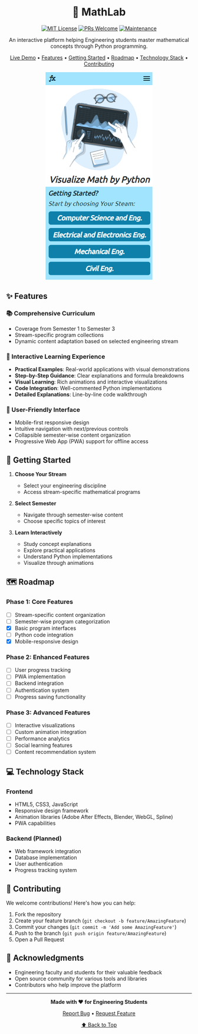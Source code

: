 <div align="center"> 

# 🔢 MathLab

[![MIT License](https://img.shields.io/badge/License-MIT-green.svg)](https://choosealicense.com/licenses/mit/)
[![PRs Welcome](https://img.shields.io/badge/PRs-welcome-brightgreen.svg?style=flat-square)](http://makeapullrequest.com)
[![Maintenance](https://img.shields.io/badge/Maintained%3F-yes-green.svg)](https://github.com/your/repo/graphs/commit-activity)

An interactive platform helping Engineering students master mathematical concepts through Python programming.

[Live Demo](https://harshavardhan-md.github.io/MathLab/) • [Features](#features) • [Getting Started](#getting-started) • [Roadmap](#roadmap) • [Technology Stack](#technology-stack) • [Contributing](#contributing)

![MathLab Demo](https://github.com/harshavardhan-md/assets_for_all_repos/blob/main/MathLab/HomeScreen.png?raw=true)

</div>

## ✨ Features

### 📚 Comprehensive Curriculum
- Coverage from Semester 1 to Semester 3
- Stream-specific program collections
- Dynamic content adaptation based on selected engineering stream

### 🎯 Interactive Learning Experience
- **Practical Examples**: Real-world applications with visual demonstrations
- **Step-by-Step Guidance**: Clear explanations and formula breakdowns
- **Visual Learning**: Rich animations and interactive visualizations
- **Code Integration**: Well-commented Python implementations
- **Detailed Explanations**: Line-by-line code walkthrough

### 📱 User-Friendly Interface
- Mobile-first responsive design
- Intuitive navigation with next/previous controls
- Collapsible semester-wise content organization
- Progressive Web App (PWA) support for offline access

## 🚀 Getting Started

1. **Choose Your Stream**
   - Select your engineering discipline
   - Access stream-specific mathematical programs

2. **Select Semester**
   - Navigate through semester-wise content
   - Choose specific topics of interest

3. **Learn Interactively**
   - Study concept explanations
   - Explore practical applications
   - Understand Python implementations
   - Visualize through animations

## 🗺️ Roadmap

### Phase 1: Core Features
- [ ] Stream-specific content organization
- [ ] Semester-wise program categorization
- [x] Basic program interfaces
- [ ] Python code integration
- [x] Mobile-responsive design

### Phase 2: Enhanced Features
- [ ] User progress tracking
- [ ] PWA implementation
- [ ] Backend integration
- [ ] Authentication system
- [ ] Progress saving functionality

### Phase 3: Advanced Features
- [ ] Interactive visualizations
- [ ] Custom animation integration
- [ ] Performance analytics
- [ ] Social learning features
- [ ] Content recommendation system

## 💻 Technology Stack

### Frontend
- HTML5, CSS3, JavaScript
- Responsive design framework
- Animation libraries (Adobe After Effects, Blender, WebGL, Spline)
- PWA capabilities

### Backend (Planned)
- Web framework integration
- Database implementation
- User authentication
- Progress tracking system

## 🤝 Contributing

We welcome contributions! Here's how you can help:

1. Fork the repository
2. Create your feature branch (`git checkout -b feature/AmazingFeature`)
3. Commit your changes (`git commit -m 'Add some AmazingFeature'`)
4. Push to the branch (`git push origin feature/AmazingFeature`)
5. Open a Pull Request

## 🙏 Acknowledgments

- Engineering faculty and students for their valuable feedback
- Open source community for various tools and libraries
- Contributors who help improve the platform

---

<div align="center">

**Made with ❤️ for Engineering Students**

[Report Bug](https://github.com/your/repo/issues) • [Request Feature](https://github.com/your/repo/issues)


[⬆ Back to Top](#-pacman-quantum-web)


</div>
